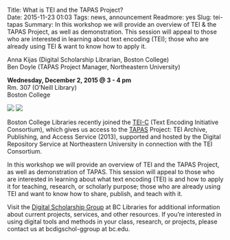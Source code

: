 Title: What is TEI and the TAPAS Project?  
Date: 2015-11-23 01:03
Tags: news, announcement 
Readmore: yes
Slug: tei-tapas 
Summary: In this workshop we will provide an overview of TEI & the TAPAS Project, as well as demonstration. This session will appeal to those who are interested in learning about text encoding (TEI); those who are already using TEI & want to know how to apply it.

<p>
Anna Kijas (Digital Scholarship Librarian, Boston College)<br>
Ben Doyle (TAPAS Project Manager, Northeastern University) </p>

<p>
<strong>Wednesday, December 2, 2015 @ 3 - 4 pm </strong><br />
Rm. 307 (O’Neill Library) <br />
Boston College </p>

<img  src="http://library.bc.edu/theme/img/news/2015-11/tei-image01.png">
<img  src="http://library.bc.edu/theme/img/news/2015-11/tei-image02.png">

<p>Boston College Libraries recently joined the <a href="http://www.tei-c.org/index.xml" target="_blank">TEI-C</a> (Text Encoding Initiative Consortium), which gives us access to the <a href="http://www.tapasproject.org/" target="_blank">TAPAS</a> Project: TEI Archive, Publishing, and Access Service (2013), supported and hosted by the Digital Repository Service at Northeastern University in connection with the TEI Consortium.    </p>

<p>
In this workshop we will provide an overview of TEI and the TAPAS Project, as well as demonstration of TAPAS. This session will appeal to those who are interested in learning about what text encoding (TEI) is and how to apply it for teaching, research, or scholarly purpose; those who are already using TEI and want to know how to share, publish, and teach with it.</p>


<p>
Visit the <a href="http://library.bc.edu/digschol/" target="_blank">Digital Scholarship Group</a> at BC Libraries for additional information about current projects, services, and other resources. If you’re interested in using digital tools and methods in your class, research, or projects, please contact us at bcdigschol-ggroup at bc.edu. </p>
